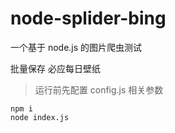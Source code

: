 # node-splider-bing

一个基于 node.js 的图片爬虫测试

批量保存 必应每日壁纸

> 运行前先配置 config.js 相关参数

```shell
npm i
node index.js
```
